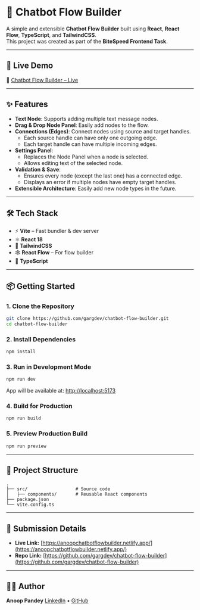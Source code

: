 # 🧩 Chatbot Flow Builder

A simple and extensible **Chatbot Flow Builder** built using **React**, **React Flow**, **TypeScript**, and **TailwindCSS**.  
This project was created as part of the **BiteSpeed Frontend Task**.

---

## 🚀 Live Demo

🔗 [Chatbot Flow Builder – Live](https://anoopchatbotflowbuilder.netlify.app/)

---

## ✨ Features

- **Text Node**: Supports adding multiple text message nodes.
- **Drag & Drop Node Panel**: Easily add nodes to the flow.
- **Connections (Edges)**: Connect nodes using source and target handles.
  - Each source handle can have only one outgoing edge.
  - Each target handle can have multiple incoming edges.
- **Settings Panel**:
  - Replaces the Node Panel when a node is selected.
  - Allows editing text of the selected node.
- **Validation & Save**:
  - Ensures every node (except the last one) has a connected edge.
  - Displays an error if multiple nodes have empty target handles.
- **Extensible Architecture**: Easily add new node types in the future.

---

## 🛠️ Tech Stack

- ⚡ **Vite** – Fast bundler & dev server
- ⚛️ **React 18**
- 🎨 **TailwindCSS**
- 🕸️ **React Flow** – For flow builder
- 🔧 **TypeScript**

---

## 📦 Getting Started

### 1. Clone the Repository

```bash
git clone https://github.com/gargdev/chatbot-flow-builder.git
cd chatbot-flow-builder
```

### 2. Install Dependencies

```bash
npm install
```

### 3. Run in Development Mode

```bash
npm run dev
```

App will be available at: [http://localhost:5173](http://localhost:5173)

### 4. Build for Production

```bash
npm run build
```

### 5. Preview Production Build

```bash
npm run preview
```

---

## 📂 Project Structure

```
.
├── src/                  # Source code
│   ├── components/       # Reusable React components
├── package.json
└── vite.config.ts
```

---

## 📝 Submission Details

- **Live Link:** [https://anoopchatbotflowbuilder.netlify.app/](https://anoopchatbotflowbuilder.netlify.app/)
- **Repo Link:** [https://github.com/gargdev/chatbot-flow-builder](https://github.com/gargdev/chatbot-flow-builder)

---

## 👨‍💻 Author

**Anoop Pandey**
[LinkedIn](https://www.linkedin.com/in/anoop-pandey/) • [GitHub](https://github.com/gargdev)
